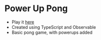 # Power Up Pong

- Play it [here](https://joshuasearle.github.io/power-up-pong/)
- Created using TypeScript and Observable
- Basic pong game, with powerups added
